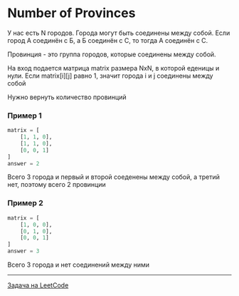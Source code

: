 # Number of Provinces

У нас есть N городов. Города могут быть соединены между собой. Если город А соединён с Б, а Б соединён с С, то тогда 
А соединён с С.

Провинция - это группа городов, которые соединены между собой.

На вход подается матрица matrix размера NxN, в которой еденицы и нули. Если matrix[i][j] равно 1, значит города i и j соединены между собой

Нужно вернуть количество провинций

### Пример 1

```python
matrix = [
    [1, 1, 0],
    [1, 1, 0],
    [0, 0, 1]
]
answer = 2
```

Всего 3 города и первый и второй соеденены между собой, а третий нет, поэтому всего 2 провинции


### Пример 2

```python
matrix = [
    [1, 0, 0],
    [0, 1, 0],
    [0, 0, 1]
]
answer = 3
```
Всего 3 города и нет соединений между ними


---

<a href="https://leetcode.com/problems/number-of-provinces/">Задача на LeetCode</a>
